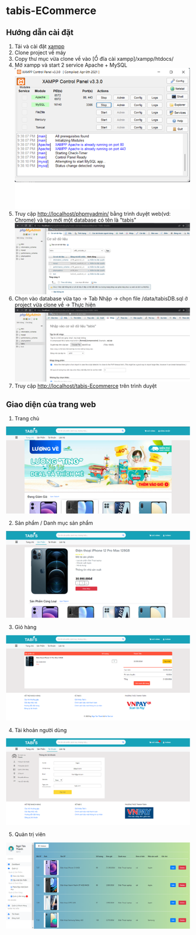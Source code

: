 # tabis-ECommerce

## Hướng dẫn cài đặt

1. Tải và cài đặt [xampp](https://www.apachefriends.org/download.html)
2. Clone project về máy
3. Copy thư mục vừa clone về vào [Ổ đĩa cài xampp]/xampp/htdocs/
4. Mở xampp và start 2 service Apache + MySQL
   ![XAMPP Control Panel](/views/xampp.png)
5. Truy cập [http://localhost/phpmyadmin/](http://localhost/phpmyadmin/) bằng trình duyệt web(vd: Chrome) và tạo mới một database có tên là "tabis"
   ![PHP My Admin Dashboard](/views/phpMyadmin.png)
6. Chọn vào database vừa tạo -> Tab Nhập -> chọn file /data/tabisDB.sql ở project vừa clone về -> Thực hiện
   ![Add Data To Database](/views/input.png)
7. Truy cập [http://localhost/tabis-Ecommerce](http://localhost/tabis-Ecommerce) trên trình duyệt

## Giao diện của trang web

1. Trang chủ

![Home Page](/views/home.png "Home Page")

2. Sản phẩm / Danh mục sản phẩm

![Product Page](/views/product.png "Product Page")

3. Giỏ hàng

![Cart Page](/views/cart.png "Cart Page")

4. Tài khoản người dùng

![Account Page](/views/account.png "Account Page")

5. Quản trị viên

![Admin Dashboard](/views/adminDashboard.png "Admin Dashboard")
